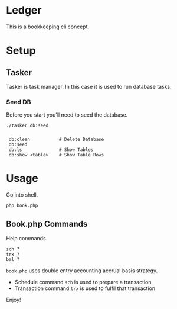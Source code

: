 Ledger
===

This is a bookkeeping cli concept.

# Setup 

## Tasker

Tasker is task manager. In this case it is used to run database tasks.

### Seed DB

Before you start you'll need to seed the database.

```
./tasker db:seed
```

### 

```
 db:clean 			# Delete Database
 db:seed 
 db:ls 				# Show Tables
 db:show <table>	# Show Table Rows
```

# Usage

Go into shell.

```sh
php book.php
```

## Book.php Commands

Help commands.

```
sch ?
trx ?
bal ?
```

`book.php` uses double entry accounting accrual basis strategy.

 - Schedule command `sch` is used to prepare a transaction
 - Transaction command `trx` is used to fulfil that transaction

Enjoy!

